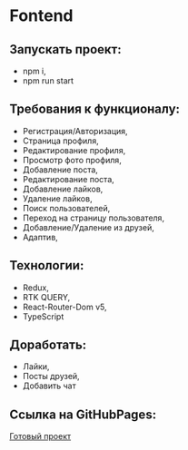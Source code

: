 # Fontend
## Запускать проект:
 - npm i,
 - npm run start
## Требования к функционалу:
-  Регистрация/Авторизация,
- Страница профиля,
- Редактирование профиля,
- Просмотр фото профиля,
- Добавление поста,
- Редактирование поста,
- Добавление лайков,
- Удаление лайков,
- Поиск пользователей,
- Переход на страницу пользователя,
- Добавление/Удаление из друзей,
- Адаптив,
 ## Технологии:
 - Redux,
 - RTK QUERY,
 - React-Router-Dom v5,
 - TypeScript

## Доработать:
- Лайки,
- Посты друзей,
- Добавить чат

## Ссылка на GitHubPages: 
[Готовый проект](https://n1ckwhite.github.io/VK-Tech-Social-Network-frontend/)
